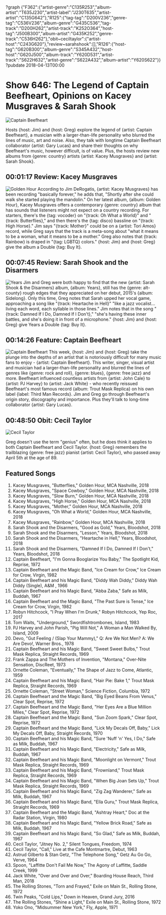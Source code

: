 ?graph {"F362":{"artist-genre":"C135R253","album-artist":"T635J230","artist-label":"J230T635","artist-artist":"C135G642"},"R125":{"tag-tag":"D200V236","genre-tag":"C536V236","album-genre":"G435C536","tag-track":"D200H262","artist-track":"K252O364","host-tag":"J500B300","album-artist":"G435K252","genre-track":"C536H262"},"obit~ceciltaylor":{"artist-host":"C243G620"},"review~sarahshook":[],"R126":{"host-tag":"G620B300","album-genre":"S345A432","host-host":"G620J500","album-track":"Y620D531","artist-track":"S622H632","artist-genre":"S622A432","album-artist":"Y620S622"}}
?pubdate 2018-04-13T00:00
# Show 646: The Legend of Captain Beefheart, Opinions on Kacey Musgraves & Sarah Shook

![Captain Beefheart](//static.soundopinions.org/images/2018/captain_beefheart.jpg)

Hosts {host: Jim} and {host: Greg} explore the legend of {artist: Captain Beefheart}, a musician with a larger-than-life personality who blurred the lines of music, art and noise. Also, they talk with longtime Captain Beefheart collaborator {artist: Gary Lucas} and share their thoughts on why Beefheart's music, however difficult, is of value. Plus, the hosts review new albums from {genre: country} artists {artist: Kacey Musgraves} and {artist: Sarah Shook}.

## 00:01:17 Review: Kacey Musgraves
![Golden Hour](https://is4-ssl.mzstatic.com/image/thumb/Music62/v4/71/ac/40/71ac40e1-5d14-ffe8-08a6-21f6939560c2/source/600x600bb.jpg "466044182/1350091548")
According to Jim DeRogatis, {artist: Kacey Musgraves} has been recording "basically forever," he adds that, "Shortly after she could walk she started playing the mandolin." On her latest album, {album: Golden Hour}, Kacey Musgraves offers a contemporary {genre: country} album that has sounds that listeners might not expect on a country recording. For starters, there's the {tag: vocoder} on "{track: Oh What a World}" and "{track: Butterflies}," and then there's the {tag: disco} bassline on "{track: High Horse}." Jim says "{track: Mother}" could be on a {artist: Tori Amos} record, while Greg says that the track is a meta-song about "what it means to be a woman, what it means to be a mother." Greg also notes that {track: Rainbow} is draped in "{tag: LGBTQ} colors." {host: Jim} and {host: Greg} give the album a Double {tag: Buy It}.

## 00:07:45 Review: Sarah Shook and the Disarmers
![Years](https://is1-ssl.mzstatic.com/image/thumb/Music118/v4/88/8d/8a/888d8a86-1fd7-a82b-4210-70ad4a0c183d/source/600x600bb.jpg "1051964387/1342842171")
Jim and Greg were both happy to find that the new {artist: Sarah Shook & the Disarmers} album, {album: Years}, still has the {genre: alt-county} rough edges that they appreciated on her debut, 2015's {album: Sidelong}. Only this time, Greg notes that Sarah upped her vocal game, approaching a song like "{track: Heartache in Hell}" "like a jazz vocalist… living each word, each syllable in those lines." Jim notes that in the song "{track: Damned If I Do, Damned If I Don't}," "she's having these inner battles, and she's doing it in front of a microphone." {host: Jim} and {host: Greg} give Years a Double {tag: Buy It}.

## 00:14:26 Feature: Captain Beefheart
![Captain Beefheart](//static.soundopinions.org/images/2018/beefheart_4.jpg)
This week, {host: Jim} and {host: Greg} take the plunge into the depths of an artist that is notoriously difficult for many music fans to enjoy - {artist: Captain Beefheart}. This writer, singer, visual artist and musician had a larger-than-life personality and blurred the lines of genres like {genre: rock and roll}, {genre: blues}, {genre: free jazz} and more. Beefheart influenced countless artists from {artist: John Cale} to {artist: PJ Harvey} to {artist: Jack White} - who recently reissued Beefheart's most famous record {album: Trout Mask Replica} on his own label {label: Third Man Records}. Jim and Greg go through Beefheart's origin story, discography and importance. Plus they'll talk to long-time collaborator {artist: Gary Lucas}.


## 00:48:50  Obit: Cecil Taylor
![Cecil Taylor](https://s3.amazonaws.com/sound-images/images/2017/Cecil-Taylor-2.jpg)

Greg doesn't use the term "genius" often, but he does think it applies to both Captain Beefheart and Cecil Taylor. {host: Greg} remembers the trailblazing {genre: free jazz} pianist {artist: Cecil Taylor}, who passed away April 5th at the age of 89.

## Featured Songs
1. Kacey Musgraves, "Butterflies," Golden Hour, MCA Nashville, 2018
1. Kacey Musgraves, "Space Cowboy," Golden Hour, MCA Nashville, 2018
1. Kacey Musgraves, "Slow Burn," Golden Hour, MCA Nashville, 2018
1. Kacey Musgraves, "High Horse," Golden Hour, MCA Nashville, 2018
1. Kacey Musgraves, "Mother," Golden Hour, MCA Nashville, 2018
1. Kacey Musgraves, "Oh What a World," Golden Hour, MCA Nashville, 2018
1. Kacey Musgraves, "Rainbow," Golden Hour, MCA Nashville, 2018
1. Sarah Shook and the Disarmers, "Good as Gold," Years, Bloodshot, 2018
1. Sarah Shook and the Disarmers, "Lesson," Years, Bloodshot, 2018
1. Sarah Shook and the Disarmers, "Heartache in Hell," Years, Bloodshot, 2018
1. Sarah Shook and the Disarmers, "Damned If I Do, Damned If I Don't," Years, Bloodshot, 2018
1. Captain Beefheart, "I'm Gonna Booglarize You Baby," The Spotlight Kid, Reprise, 1972
1. Captain Beefheart and the Magic Band, "Ice Cream for Crow," Ice Cream for Crow, Virgin, 1982
1. Captain Beefheart and his Magic Band, "Diddy Wah Diddy," Diddy Wah Diddy (Single), A&M , 1966
1. Captain Beefheart and his Magic Band, "Abba Zaba," Safe as Milk, Buddah, 1967
1. Captain Beefheart and the Magic Band, "The Past Sure is Tense," Ice Cream for Crow, Virgin, 1982
1. Robyn Hitchcock, "I Pray When I'm Drunk," Robyn Hitchcock, Yep Roc, 2017
1. Tom Waits, "Underground," Swordfishtrombones, Island, 1983
1. PJ Harvey and John Parish, "Pig Will Not," A Woman a Man Walked By, Island, 2009
1. Devo, "Gut Feeling / (Slap Your Mammy)," Q: Are We Not Men? A: We Are Devo!, Warner Bros., 1978
1. Captain Beefheart and his Magic Band, "Sweet Sweet Bulbs," Trout Mask Replica, Straight Records, 1969
1. Frank Zappa and The Mothers of Invention, "Montana," Over-Nite Sensation, DiscReet, 1973
1. Ornette Coleman, "Eventually," The Shape of Jazz to Come, Atlantic, 1959
1. Captain Beefheart and his Magic Band, "Hair Pie: Bake 1," Trout Mask Replica, Straight Records, 1969
1. Ornette Coleman, "Street Woman," Science Fiction, Columbia, 1972
1. Captain Beefheart and the Magic Band, "Big Eyed Beans From Venus," Clear Spot, Reprise, 1972
1. Captain Beefheart and the Magic Band, "Her Eyes Are a Blue Million Miles," Clear Spot, Reprise, 1972
1. Captain Beefheart and the Magic Band, "Sun Zoom Spark," Clear Spot, Reprise, 1972
1. Captain Beefheart and the Magic Band, "Lick My Decals Off, Baby," Lick My Decals Off, Baby, Straight Records, 1970
1. Captain Beefheart and his Magic Band, "Sure 'Nuff 'n' Yes, I Do," Safe as Milk, Buddah, 1967
1. Captain Beefheart and his Magic Band, "Electricity," Safe as Milk, Buddah, 1967
1. Captain Beefheart and his Magic Band, "Moonlight on Vermont," Trout Mask Replica, Straight Records, 1969
1. Captain Beefheart and his Magic Band, "Frownland," Trout Mask Replica, Straight Records, 1969
1. Captain Beefheart and his Magic Band, "When Big Joan Sets Up," Trout Mask Replica, Straight Records, 1969
1. Captain Beefheart and his Magic Band, "Zig Zag Wanderer," Safe as Milk, Buddah, 1967
1. Captain Beefheart and his Magic Band, "Ella Guru," Trout Mask Replica, Straight Records, 1969
1. Captain Beefheart and the Magic Band, "Ashtray Heart," Doc at the Radar Station, Virgin, 1980
1. Captain Beefheart and his Magic Band, "Yellow Brick Road," Safe as Milk, Buddah, 1967
1. Captain Beefheart and his Magic Band, "So Glad," Safe as Milk, Buddah, 1967
1. Cecil Taylor, "Jitney No. 2," Silent Tongues, Freedom, 1974
1. Cecil Taylor, "Call," Live at the Cafe Montmartre, Debut, 1963
1. Astrud Gilberto & Stan Getz, "The Telephone Song," Getz Au Go Go, Verve, 1964
1. Spoon, "Laffitte Don't Fail Me Now," The Agony of Laffitte, Saddle Creek, 1999
1. Jack White, "Over and Over and Over," Boarding House Reach, Third Man, 2018
1. The Rolling Stones, "Torn and Frayed," Exile on Main St., Rolling Stone, 1972
1. Twin Peaks, "Cold Lips," Down in Heaven, Grand Jury, 2016
1. The Rolling Stones, "Shine a Light," Exile on Main St., Rolling Stone, 1972
1. Yoko Ono, "Midsummer New York," Fly, Apple, 1971

